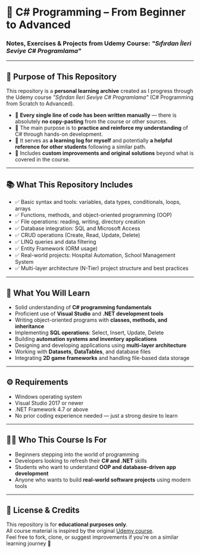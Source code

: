 # 🎯 C# Programming – From Beginner to Advanced  
### Notes, Exercises & Projects from Udemy Course: *"Sıfırdan İleri Seviye C# Programlama"*

---

## 📌 Purpose of This Repository

This repository is a **personal learning archive** created as I progress through the Udemy course *"Sıfırdan İleri Seviye C# Programlama"* (C# Programming from Scratch to Advanced).

- 🧩 **Every single line of code has been written manually** — there is absolutely **no copy-pasting** from the course or other sources.
- 🧠 The main purpose is to **practice and reinforce my understanding** of C# through hands-on development.
- 📘 It serves as **a learning log for myself** and potentially **a helpful reference for other students** following a similar path.
- 🔧 Includes **custom improvements and original solutions** beyond what is covered in the course.

---

## 📚 What This Repository Includes

- ✅ Basic syntax and tools: variables, data types, conditionals, loops, arrays  
- ✅ Functions, methods, and object-oriented programming (OOP)  
- ✅ File operations: reading, writing, directory creation  
- ✅ Database integration: SQL and Microsoft Access  
- ✅ CRUD operations (Create, Read, Update, Delete)  
- ✅ LINQ queries and data filtering  
- ✅ Entity Framework (ORM usage)  
- ✅ Real-world projects: Hospital Automation, School Management System  
- ✅ Multi-layer architecture (N-Tier) project structure and best practices  

---

## 🧠 What You Will Learn

- Solid understanding of **C# programming fundamentals**
- Proficient use of **Visual Studio** and **.NET development tools**
- Writing object-oriented programs with **classes, methods, and inheritance**
- Implementing **SQL operations**: Select, Insert, Update, Delete
- Building **automation systems and inventory applications**
- Designing and developing applications using **multi-layer architecture**
- Working with **Datasets**, **DataTables**, and database files
- Integrating **2D game frameworks** and handling file-based data storage

---

## ⚙️ Requirements

- Windows operating system  
- Visual Studio 2017 or newer  
- .NET Framework 4.7 or above  
- No prior coding experience needed — just a strong desire to learn  

---

## 👨‍💻 Who This Course Is For

- Beginners stepping into the world of programming  
- Developers looking to refresh their **C# and .NET** skills  
- Students who want to understand **OOP and database-driven app development**  
- Anyone who wants to build **real-world software projects** using modern tools  

---

## 📜 License & Credits

This repository is for **educational purposes only**.  
All course material is inspired by the original [Udemy course](https://www.udemy.com/).  
Feel free to fork, clone, or suggest improvements if you're on a similar learning journey 🚀
